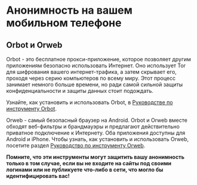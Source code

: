 [Title]: # (Анонимность на вашем мобильном телефоне)
[Order]: # (2)

# Анонимность на вашем мобильном телефоне

## Orbot и Orweb

Orbot - это бесплатное прокси-приложение, которое позволяет другим приложениям безопасно использовать Интернет. Оно использует Tor для шифрования вашего интернет-трафика, а затем скрывает его, проходя через серию компьютеров по всему миру. Этот процесс занимает немного больше времени, но ради самой сильной защиты конфиденциальности и защиты данных стоит подождать.

Узнайте, как установить и использовать Orbot, в [Руководстве по инструменту Orbot](umbrella://lesson/orbot-&-orweb). 

Orweb - самый безопасный браузер на Android. Orbot и Orweb вместе обходят веб-фильтры и брандмауэры и предлагают действительно приватное подключение к Интернету. Оба приложения доступны для Android и iPhone. Чтобы узнать, как установить и использовать Orweb, посетите раздел [Руководство по инструменту Orweb](umbrella://lesson/orbot-&-orweb). 

**Помните, что эти инструменты могут защитить вашу анонимность только в том случае, если вы не входите на сайты под своими логинами или не публикуете что-либо в сети, что могло бы идентифицировать вас!**